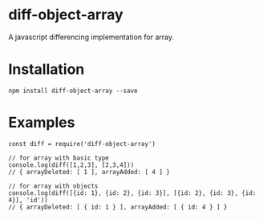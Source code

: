 # diff-object-array

A javascript differencing implementation for array.

# Installation

```
npm install diff-object-array --save
```

# Examples

```
const diff = require('diff-object-array')

// for array with basic type
console.log(diff([1,2,3], [2,3,4])) 
// { arrayDeleted: [ 1 ], arrayAdded: [ 4 ] }

// for array with objects
console.log(diff([{id: 1}, {id: 2}, {id: 3}], [{id: 2}, {id: 3}, {id: 4}], 'id')) 
// { arrayDeleted: [ { id: 1 } ], arrayAdded: [ { id: 4 } ] }
```

